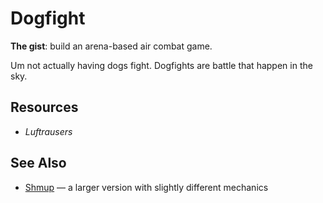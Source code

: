 # Dogfight

**The gist**: build an arena-based air combat game.

Um not actually having dogs fight. Dogfights are battle that happen in the sky.

## Resources

- _Luftrausers_

## See Also

- [Shmup](./shmup.md) — a larger version with slightly different mechanics